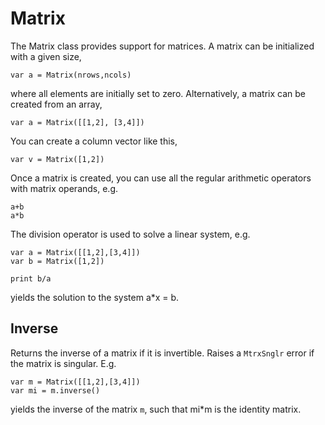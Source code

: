 [comment]: # (Matrix class help)
[version]: # (0.5)

# Matrix
[tagmatrix]: # (Matrix)

The Matrix class provides support for matrices. A matrix can be initialized with a given size,

    var a = Matrix(nrows,ncols)

where all elements are initially set to zero. Alternatively, a matrix can be created from an array,

    var a = Matrix([[1,2], [3,4]])

You can create a column vector like this,

    var v = Matrix([1,2])

Once a matrix is created, you can use all the regular arithmetic operators with matrix operands, e.g.

    a+b
    a*b

The division operator is used to solve a linear system, e.g.

    var a = Matrix([[1,2],[3,4]])
    var b = Matrix([1,2])

    print b/a

yields the solution to the system a*x = b.

[showsubtopics]: # (subtopics)

## Inverse
[taginverse]: # (Inverse)

Returns the inverse of a matrix if it is invertible. Raises a
`MtrxSnglr` error if the matrix is singular. E.g.

    var m = Matrix([[1,2],[3,4]])
    var mi = m.inverse()

yields the inverse of the matrix `m`, such that mi*m is the identity
matrix.
